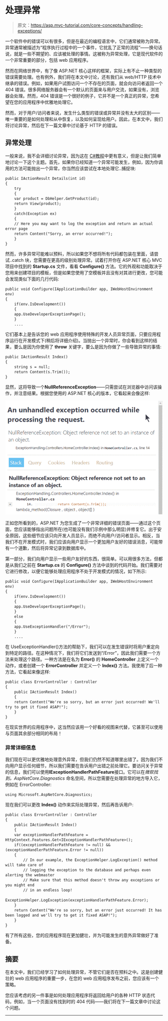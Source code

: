 # 处理异常

> 原文：<https://asp.mvc-tutorial.com/core-concepts/handling-exceptions/>

一个软件中的错误可以有很多，但是在最近的编程语言中，它们通常被称为异常。异常通常被描述为“程序执行过程中的一个事件，它扰乱了正常的流程”——换句话说，就是一些不期望的、应该被处理的事情。这被称为异常处理，它是现代软件的一个非常重要的部分，包括 web 应用程序。

然而在网络世界中，有了像 ASP.NET 核心这样的框架，实际上有不止一种类型的错误需要处理。也有例外，我们将在本文中讨论，还有我们从 web/HTTP 技术中继承的错误。例如，如果用户试图访问一个不存在的页面，就会向访问者返回一个 404 错误。很多网络服务器会有一个默认的页面来与用户交流，如果没有，浏览器会处理。然而，404 错误是一个很好的例子，它并不是一个真正的异常，您希望在您的应用程序中优雅地处理它。

然而，对于用户/访问者来说，发生什么类型的错误或异常并没有太大的区别——唯一重要的是如何处理和从中恢复，以及如何呈现给用户。因此，在本文中，我们将讨论异常，然后在下一篇文章中讨论基于 HTTP 的错误。

## 异常处理

一般来说，我不会详细讨论异常，因为这在 [C#教程](https://csharp.net-tutorials.com/advanced/exceptions/)中更有意义，但是让我们简单地讨论一下这个主题。首先，如果你已经知道一个异常可能发生，例如，因为你调用的方法可能抛出一个异常，你当然应该尝试在本地处理它..捕捉块:

```
public IActionResult Details(int id)  
{  
    try  
    {  
    var product = DbHelper.GetProduct(id);  
    return View(product);  
    }  
    catch(Exception ex)  
    {  
    // Here you may want to log the exception and return an actual error page
    return Content("Sorry, an error occurred!");  
    }  
}
```

<input type="hidden" name="IL_IN_ARTICLE">

然而，许多异常可能难以预料，所以如果您不想将所有代码都包装在里面，请尝试..catch 块，您需要在更高的级别处理异常。试着打开你在 ASP.NET 核心 MVC 项目中找到的 **Startup.cs** 文件，看看 **Configure()** 方法。它的外观和功能取决于您用来创建项目的模板，但是如果您使用了空模板并且没有对其进行更改，您可能会发现类似下面的几行代码:

```
public void Configure(IApplicationBuilder app, IWebHostEnvironment env)
{
    if(env.IsDevelopment())
    {
    app.UseDeveloperExceptionPage();
    }
    ....
```

它们基本上是告诉您的 web 应用程序使用特殊的开发人员异常页面，只要应用程序运行在开发模式下(稍后将详细介绍)。当抛出一个异常时，你会看到这样的结果，要么是因为你使用了 **throw** 关键字，要么是因为你做了一些导致异常的事情:

```
public IActionResult Index()
{
    string s = null;
    return Content(s.Trim());
}
```

显然，这将导致一个**NullReferenceException**——只需尝试在浏览器中访问该操作，并注意结果。根据您使用的 ASP.NET 核心的版本，它看起来会像这样:

![](img/7ec4b35a26284fab91ccc7e6a8580571.png "Developer Exception Page")

正如您所看到的，ASP.NET 为您生成了一个非常详细的错误页面——通过这个页面，您应该能够指出问题所在(也可能没有我们示例中那么明显)并修复它。出于安全原因，这些细节应该只向开发人员显示，而绝不向用户/访问者显示。相反，当我们不在开发模式时，我们应该向用户显示一个更加用户友好的错误消息，可能带有一个道歉，然后将异常记录到数据库中。

第一部分，我们向用户显示一些用户友好的东西，很简单。可以用很多方法，但都是从我们之前在 **Startup.cs** 的 **Configure()** 方法中谈到的代码开始。我们需要对它进行修改，以便它能够处理应用程序不处于开发模式的情况，如下所示:

```
public void Configure(IApplicationBuilder app, IWebHostEnvironment env)
{
    if(env.IsDevelopment())
    {
    app.UseDeveloperExceptionPage();
    }
    else
    {
    app.UseExceptionHandler("/Error");
    }
    ....
```

在 UseExceptionHandler()方法的帮助下，我们可以在发生错误时将用户重定向到特定的路径。在这种情况下，我们将它们发送到“/Error”，因此我们需要一个方法来处理这个路径。一种方法是在名为 **Error()** 的 **HomeController** 上定义一个动作，或者创建一个 **ErrorController** 并定义一个 **Index()** 方法。我使用了后一种方法，它看起来像这样:

```
public class ErrorController : Controller
{
    public IActionResult Index()
    {
    return Content("We're so sorry, but an error just occurred! We'll try to get it fixed ASAP!");
    }
}
```

在现实世界的应用程序中，这当然应该用一个好看的视图来代替，它甚至可以使用与页面其余部分相同的布局！

### 异常详细信息

我们现在可以更优雅地处理意外异常，但我们仍然不知道哪里出错了。因为我们不向用户显示任何细节，所以我们需要在告诉用户出错之前处理它。要访问关于异常的信息，我们可以使用**IExceptionHandlerPathFeature**接口。它可以在*微软找到。AspNetCore.Diagnostics* 命名空间，所以您需要在处理异常的地方导入它，例如在 ErrorController:

```
using Microsoft.AspNetCore.Diagnostics;
```

现在我们可以更改 **Index()** 动作来实际处理异常，然后再告诉用户:

```
public class ErrorController : Controller  
{  
    public IActionResult Index()  
    {  
    var exceptionHandlerPathFeature = HttpContext.Features.Get<IExceptionHandlerPathFeature>();  
    if((exceptionHandlerPathFeature != null) && (exceptionHandlerPathFeature.Error != null))  
    {  
        // In our example, the ExceptionHelper.LogException() method will take care of   
        // logging the exception to the database and perhaps even alerting the webmaster  
        // Make sure that this method doesn't throw any exceptions or you might end  
        // in an endless loop!  
        ExceptionHelper.LogException(exceptionHandlerPathFeature.Error);  
    }  
    return Content("We're so sorry, but an error just occurred! It has been logged and we'll try to get it fixed ASAP!");  
    }  
}
```

有了所有这些，您的应用程序现在更加健壮，并为可能发生的意外异常做好了准备。

## 摘要

在本文中，我们已经学习了如何处理异常，不管它们是否在预料之中。这是创建健壮的 web 应用程序的重要一步，在您的 web 应用程序发布之前，您应该有一个策略。

您应该考虑的另一件事是如何处理应用程序将返回给用户的各种 HTTP 状态代码，例如，当一个页面没有找到时的 404 代码——我们将在下一篇文章中讨论这个问题。

* * *
